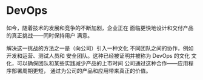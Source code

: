 # DevOps

如今，随着技术的发展和竞争的不断加剧，企业正在
面临更快地设计和交付产品的真正挑战——同时保持用户
满意。

解决这一挑战的方法之一是（向公司）引入一种文化
不同团队之间的协作，例如开发和运营、测试人员和
安全团队。这种已经被证明并被称为 DevOps 的文化
文化，可以确保团队和某些实践减少产品的上市时间
公司通过这种合作——应用程序部署周期更短，
通过为公司的产品和应用带来真正的价值。
